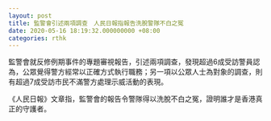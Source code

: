 ```yaml
---
layout: post
title: 監警會引述兩項調查　人民日報指報告洗脫警隊不白之冤
date: 2020-05-16 18:19:32.000000000 +08:00
categories: rthk
---
```


監警會就反修例期事件的專題審視報告，引述兩項調查，發現超過6成受訪警員認為，公眾覺得警方經常以正確方式執行職務；另一項以公眾人士為對象的調查，則有超過7成受訪市民不滿警方處理示威活動的表現。

《人民日報》文章指，監警會的報告令警隊得以洗脫不白之冤，證明誰才是香港真正的守護者。
